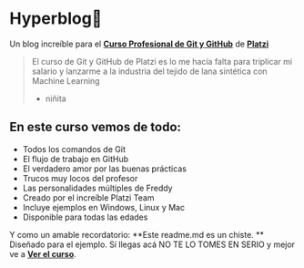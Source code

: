 # Hyperblog🖤
Un blog increíble para el [**Curso Profesional de Git y GitHub**](https://platzi.com/cursos/git-github/ "curso de Git y GitHub") de [**Platzi**](https://platzi.com/ "Platzi")
>El curso de Git y GitHub de Platzi es lo me hacía falta para triplicar mi salario y lanzarme a la industria del tejido de lana sintética con Machine Learning
> - niñita 

##  **En este curso vemos de todo:**

* Todos los comandos de Git
* El flujo de trabajo en GitHub 
* El verdadero amor por las buenas prácticas
* Trucos muy locos del profesor
* Las personalidades múltiples de Freddy
* Creado por el increíble Platzi Team
* Incluye ejemplos en Windows, Linux y Mac
* Disponible para todas las edades

Y como un amable recordatorio: **Este readme.md es un chiste. ** 
Diseñado para el ejemplo. Sí llegas acá NO TE LO TOMES EN SERIO y mejor ve a [**Ver el curso**](https://platzi.com/cursos/git-github/ "ver el curso").
